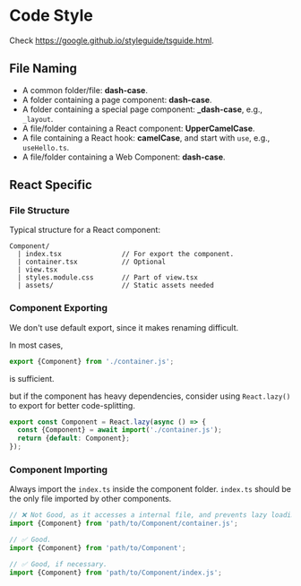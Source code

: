 # Code Style

Check https://google.github.io/styleguide/tsguide.html.

## File Naming

- A common folder/file: **dash-case**.
- A folder containing a page component: **dash-case**.
- A folder containing a special page component: **\_dash-case**, e.g., `_layout`.
- A file/folder containing a React component: **UpperCamelCase**.
- A file containing a React hook: **camelCase**, and start with `use`, e.g., `useHello.ts`.
- A file/folder containing a Web Component: **dash-case**.

## React Specific

### File Structure

Typical structure for a React component:

```text
Component/
  | index.tsx               // For export the component.
  | container.tsx           // Optional
  | view.tsx
  | styles.module.css       // Part of view.tsx
  | assets/                 // Static assets needed
```

### Component Exporting

We don't use default export, since it makes renaming difficult.

In most cases,

```typescript
export {Component} from './container.js';
```

is sufficient.

but if the component has heavy dependencies, consider using `React.lazy()` to export for better code-splitting.

```typescript
export const Component = React.lazy(async () => {
  const {Component} = await import('./container.js');
  return {default: Component};
});
```

### Component Importing

Always import the `index.ts` inside the component folder. `index.ts` should be the only file imported by other components.

```typescript
// ❌ Not Good, as it accesses a internal file, and prevents lazy loading.
import {Component} from 'path/to/Component/container.js';

// ✅ Good.
import {Component} from 'path/to/Component';

// ✅ Good, if necessary.
import {Component} from 'path/to/Component/index.js';
```
